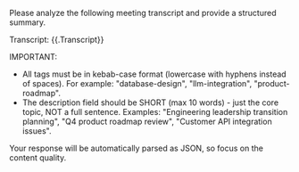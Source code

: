 Please analyze the following meeting transcript and provide a structured summary.

Transcript:
{{.Transcript}}

IMPORTANT:
- All tags must be in kebab-case format (lowercase with hyphens instead of spaces). For example: "database-design", "llm-integration", "product-roadmap".
- The description field should be SHORT (max 10 words) - just the core topic, NOT a full sentence. Examples: "Engineering leadership transition planning", "Q4 product roadmap review", "Customer API integration issues".

Your response will be automatically parsed as JSON, so focus on the content quality.